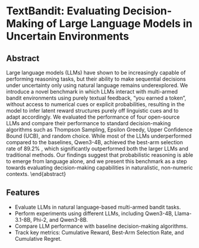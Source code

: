# TextBandit: Evaluating Decision-Making of Large Language Models in Uncertain Environments

## Abstract
Large language models (LLMs) have shown to be increasingly capable of performing reasoning tasks, but their ability to make sequential decisions under uncertainty only using natural language remains underexplored. We introduce a novel benchmark in which LLMs interact with multi-armed bandit environments using purely textual feedback, “you earned a token”, without access to numerical cues or explicit probabilities, resulting in the model to infer latent reward structures purely off linguistic cues and to adapt accordingly. We evaluated the  performance of four open-source LLMs and compare their performance to standard decision-making algorithms such as Thompson Sampling, Epsilon Greedy, Upper Confidence Bound (UCB), and random choice. While most of the LLMs underperformed compared to the baselines, Qwen3-4B, achieved the best-arm selection rate of 89.2\% , which significantly outperformed both the larger LLMs and traditional methods. Our findings suggest that probabilistic reasoning is able to emerge from language alone, and we present this benchmark as a step towards evaluating decision-making capabilities in naturalistic, non-numeric contexts.
\end{abstract}

## Features
- Evaluate LLMs in natural language-based multi-armed bandit tasks.
- Perform experiments using different LLMs, including Qwen3-4B, Llama-3.1-8B, Phi-2, and Qwen3-8B.
- Compare LLM performance with baseline decision-making algorithms.
- Track key metrics: Cumulative Reward, Best-Arm Selection Rate, and Cumulative Regret.
